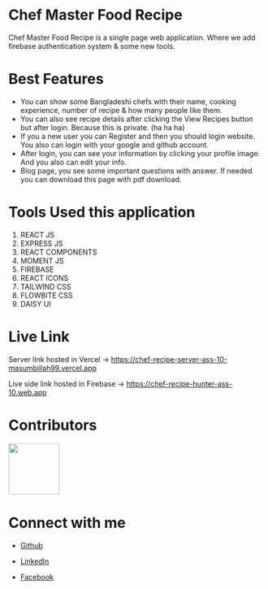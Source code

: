 # Chef Master Food Recipe

Chef Master Food Recipe is a single page web application. Where we add firebase authentication system & some new tools.

# Best Features

- You can show some Bangladeshi chefs with their name, cooking experience, number of recipe & how many people like them.
- You can also see recipe details after clicking the View Recipes button but after login. Because this is private. (ha ha ha)
- If you a new user you can Register and then you should login website. You also can login with your google and github account.
- After login, you can see your information by clicking your profile image. And you also can edit your info.
- Blog page, you see some important questions with answer. If needed you can download this page with pdf download.

# Tools Used this application

1. REACT JS
2. EXPRESS JS
3. REACT COMPONENTS
4. MOMENT JS
5. FIREBASE
6. REACT ICONS
7. TAILWIND CSS
8. FLOWBITE CSS
9. DAISY UI

# Live Link

Server link hosted in Vercel -> https://chef-recipe-server-ass-10-masumbillah99.vercel.app

Live side link hosted in Firebase -> https://chef-recipe-hunter-ass-10.web.app

# Contributors

<img src="https://i.ibb.co/vCNpxDB/person-2.png" width="100">

# Connect with me

- [Github](https://github.com/masumbillah99)

- [LinkedIn](https://www.linkedin.com/in/masumbillah99/)

- [Facebook](https://www.facebook.com/profile.php?id=100036766350727)

